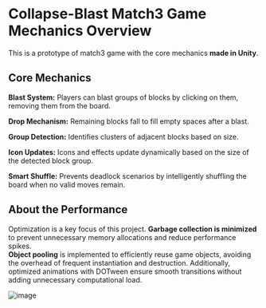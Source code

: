 # Collapse-Blast Match3 Game Mechanics Overview
This is a prototype of match3 game with the core mechanics **made in Unity**.

## Core Mechanics

**Blast System:** Players can blast groups of blocks by clicking on them, removing them from the board.

**Drop Mechanism:** Remaining blocks fall to fill empty spaces after a blast.

**Group Detection:** Identifies clusters of adjacent blocks based on size.

**Icon Updates:** Icons and effects update dynamically based on the size of the detected block group.

**Smart Shuffle:** Prevents deadlock scenarios by intelligently shuffling the board when no valid moves remain.


## About the Performance

Optimization is a key focus of this project. **Garbage collection is minimized** to prevent unnecessary memory allocations and reduce performance spikes.  
**Object pooling** is implemented to efficiently reuse game objects, avoiding the overhead of frequent instantiation and destruction. Additionally, optimized animations with DOTween ensure smooth transitions without adding unnecessary computational load.

![image](https://github.com/user-attachments/assets/0a51d02b-1236-40db-a4b5-b71bc415db86)
